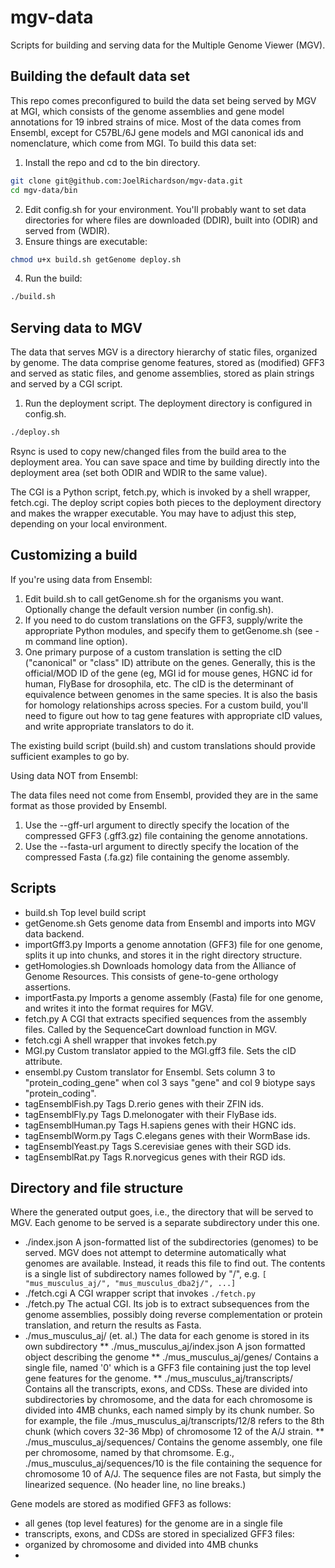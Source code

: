 
# mgv-data 

Scripts for building and serving data for the Multiple Genome Viewer (MGV).

## Building the default data set
This repo comes preconfigured to build the data set being served by MGV at MGI,
which consists of the genome assemblies and gene model annotations for 19 inbred strains of mice.
Most of the data comes from Ensembl, except for C57BL/6J gene models and MGI canonical ids and nomenclature,
which come from MGI. To build this data set:
1. Install the repo and cd to the bin directory. 
```bash
git clone git@github.com:JoelRichardson/mgv-data.git
cd mgv-data/bin
```
2. Edit config.sh for your environment. You'll probably want to set data directories for where files are downloaded (DDIR), built into (ODIR) and served from (WDIR).
3. Ensure things are executable:
 ```bash
chmod u+x build.sh getGenome deploy.sh
```
4. Run the build: 
 ```bash
./build.sh
```

## Serving data to MGV

The data that serves MGV is a directory hierarchy of static files, organized by genome.
The data comprise genome features, stored as (modified) GFF3 and served as static files, and genome assemblies, stored as plain strings and served by a CGI script.

1. Run the deployment script. The deployment directory is configured in config.sh. 
 ```bash
./deploy.sh
```
Rsync is used to copy new/changed files from the build area to the deployment area. 
You can save space and time by building directly into the deployment area (set both ODIR and WDIR to the same value).

The CGI is a Python script, fetch.py, which is invoked by a shell wrapper, fetch.cgi. The deploy script copies both pieces to the deployment directory and makes the wrapper executable. You may have to adjust this step, depending on your local environment. 

## Customizing a build

If you're using data from Ensembl:
1. Edit build.sh to call getGenome.sh for the organisms you want. Optionally change the default version number (in config.sh).
2. If you need to do custom translations on the GFF3, supply/write the appropriate Python modules, and specify them to getGenome.sh (see -m command line option).
3. One primary purpose of a custom translation is setting the cID ("canonical" or "class" ID) attribute on the genes. Generally, this is the official/MOD ID of the gene (eg, MGI id for mouse genes, HGNC id for human, FlyBase for drosophila, etc. The cID is the determinant of equivalence between genomes in the same species. It is also the basis for homology relationships across species. For a custom build, you'll need to figure out how to tag gene features with appropriate cID values, and write appropriate translators to do it.

The existing build script (build.sh) and custom translations should provide sufficient examples to go by.

Using data NOT from Ensembl:

The data files need not come from Ensembl, provided they are in the same format as those provided by Ensembl.
1. Use the --gff-url argument to directly specify the location of the compressed GFF3 (.gff3.gz) file containing the genome annotations.
2. Use the --fasta-url argument to directly specify the location of the compressed Fasta (.fa.gz) file containing the genome assembly.

## Scripts

* build.sh Top level build script
* getGenome.sh Gets genome data from Ensembl and imports into MGV data backend.
* importGff3.py Imports a genome annotation (GFF3) file for one genome, splits it up into chunks, and stores it 
in the right directory structure. 
* getHomologies.sh Downloads homology data from the Alliance of Genome Resources. This consists of gene-to-gene orthology assertions.
* importFasta.py Imports a genome assembly (Fasta) file for one genome, and writes it into the format requires for MGV.
* fetch.py A CGI that extracts specified sequences from the assembly files. Called by the SequenceCart download
function in MGV.
* fetch.cgi A shell wrapper that invokes fetch.py
* MGI.py Custom translator appied to the MGI.gff3 file. Sets the cID attribute.
* ensembl.py Custom translator for Ensembl. Sets column 3 to "protein_coding_gene" when col 3 says "gene" and col 9 biotype says "protein_coding".
* tagEnsemblFish.py Tags D.rerio genes with their ZFIN ids.
* tagEnsemblFly.py Tags  D.melonogater with their FlyBase ids.
* tagEnsemblHuman.py Tags H.sapiens genes with their HGNC ids.
* tagEnsemblWorm.py Tags C.elegans genes with their WormBase ids.
* tagEnsemblYeast.py Tags S.cerevisiae genes with their SGD ids.
* tagEnsemblRat.py Tags R.norvegicus genes with their RGD ids.

## Directory and file structure

Where the generated output goes, i.e., the directory that will be served to MGV. Each genome to be served is a separate subdirectory under this one. 
* ./index.json A json-formatted list of the subdirectories (genomes) to be served. MGV does not attempt to determine automatically what genomes are available. Instead, it reads this file to find out. The contents is a single list of subdirectory names followed by "/", e.g. `[ "mus_musculus_aj/", "mus_musculus_dba2j/", ...]`
* ./fetch.cgi A CGI wrapper script that invokes `./fetch.py`
* ./fetch.py The actual CGI. Its job is to extract subsequences from the genome assemblies, possibly doing reverse complementation or protein translation, and return the results as Fasta.
* ./mus_musculus_aj/ (et. al.) The data for each genome is stored in its own subdirectory
** ./mus_musculus_aj/index.json A json formatted object describing the genome
** ./mus_musculus_aj/genes/ Contains a single file, named '0' which is a GFF3 file containing just the top level gene features for the genome.
** ./mus_musculus_aj/transcripts/ Contains all the transcripts, exons, and CDSs. These are divided into subdirectories by chromosome, and the data for each chromosome is divided into 4MB chunks, each named simply by its chunk number. So for example, the file ./mus_musculus_aj/transcripts/12/8 refers to the 8th chunk (which covers 32-36 Mbp) of chromosome 12 of the A/J strain.
** ./mus_musculus_aj/sequences/ Contains the genome assembly, one file per chromosome, named by that chromsome. E.g., ./mus_musculus_aj/sequences/10 is the file containing the sequence for chromosome 10 of A/J. The sequence files are not
Fasta, but simply the linearized sequence. (No header line, no line breaks.)

Gene models are stored as modified GFF3 as follows:
* all genes (top level features) for the genome are in a single file
* transcripts, exons, and CDSs are stored in specialized GFF3 files:
 * organized by chromosome and divided into 4MB chunks
 * 


